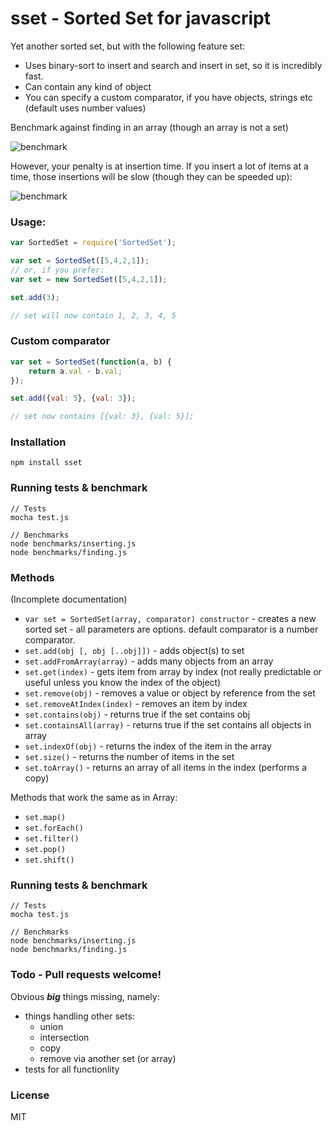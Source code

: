 # sset - Sorted Set for javascript

Yet another sorted set, but with the following feature set:

- Uses binary-sort to insert and search and insert in set, so it is incredibly fast.
- Can contain any kind of object
- You can specify a custom comparator, if you have objects, strings etc (default uses number values)

Benchmark against finding in an array (though an array is not a set)

![benchmark](http://f.cl.ly/items/3r0H3x0l0B2E2a3Z333J/Screen%20Shot%202013-05-23%20at%201.17.32%20AM.png)

However, your penalty is at insertion time. If you insert a lot of items at a time, those insertions will be slow (though they can be speeded up):

![benchmark](http://f.cl.ly/items/0V16351x2Y1U2e0l3o3i/Screen%20Shot%202013-05-23%20at%201.18.14%20AM.png)

### Usage:

```javascript
var SortedSet = require('SortedSet');

var set = SortedSet([5,4,2,1]);
// or, if you prefer:
var set = new SortedSet([5,4,2,1]);

set.add(3);

// set will now contain 1, 2, 3, 4, 5
```

### Custom comparator

```javascript
var set = SortedSet(function(a, b) {
    return a.val - b.val;
});

set.add({val: 5}, {val: 3});

// set now contains [{val: 3}, {val: 5}];
```

### Installation

    npm install sset

### Running tests & benchmark

    // Tests
    mocha test.js

    // Benchmarks
    node benchmarks/inserting.js
    node benchmarks/finding.js

### Methods

(Incomplete documentation)

- `var set = SortedSet(array, comparator) constructor` - creates a new sorted set - all parameters are options. default comparator is a number comparator.
- `set.add(obj [, obj [..obj]])` - adds object(s) to set
- `set.addFromArray(array)` - adds many objects from an array
- `set.get(index)` - gets item from array by index (not really predictable or useful unless you know the index of the object)
- `set.remove(obj)` - removes a value or object by reference from the set
- `set.removeAtIndex(index)` - removes an item by index
- `set.contains(obj)` - returns true if the set contains obj
- `set.containsAll(array)` - returns true if the set contains all objects in array
- `set.indexOf(obj)` - returns the index of the item in the array
- `set.size()` - returns the number of items in the set
- `set.toArray()` - returns an array of all items in the index (performs a copy)

Methods that work the same as in Array:

- `set.map()`
- `set.forEach()`
- `set.filter()`
- `set.pop()`
- `set.shift()`

### Running tests & benchmark

    // Tests
    mocha test.js

    // Benchmarks
    node benchmarks/inserting.js
    node benchmarks/finding.js

### Todo - Pull requests welcome!

Obvious ***big*** things missing, namely:

- things handling other sets:
  - union
  - intersection
  - copy
  - remove via another set (or array)
- tests for all functionlity

### License

MIT
